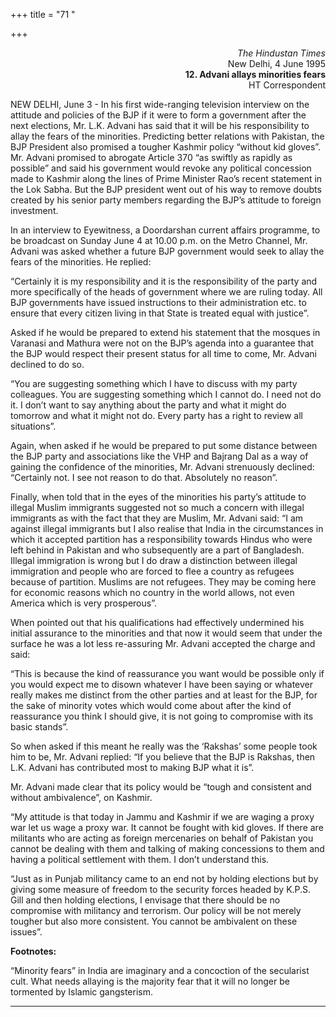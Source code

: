 +++
title = "71 "

+++
<div align="right">

*The Hindustan Times*  
New Delhi, 4 June 1995  
**12. Advani allays minorities fears**  
HT Correspondent

</div>

NEW DELHI, June 3 - In his first wide-ranging television interview on
the attitude and policies of the BJP if it were to form a government
after the next elections, Mr. L.K. Advani has said that it will be his
responsibility to allay the fears of the minorities. Predicting better
relations with Pakistan, the BJP President also promised a tougher
Kashmir policy “without kid gloves”. Mr. Advani promised to abrogate
Article 370 “as swiftly as rapidly as possible” and said his government
would revoke any political concession made to Kashmir along the lines of
Prime Minister Rao’s recent statement in the Lok Sabha. But the BJP
president went out of his way to remove doubts created by his senior
party members regarding the BJP’s attitude to foreign investment.

In an interview to Eyewitness, a Doordarshan current affairs programme,
to be broadcast on Sunday June 4 at 10.00 p.m. on the Metro Channel, Mr.
Advani was asked whether a future BJP government would seek to allay the
fears of the minorities. He replied:

“Certainly it is my responsibility and it is the responsibility of the
party and more specifically of the heads of government where we are
ruling today. All BJP governments have issued instructions to their
administration etc. to ensure that every citizen living in that State is
treated equal with justice”.

Asked if he would be prepared to extend his statement that the mosques
in Varanasi and Mathura were not on the BJP’s agenda into a guarantee
that the BJP would respect their present status for all time to come,
Mr. Advani declined to do so.

“You are suggesting something which I have to discuss with my party
colleagues. You are suggesting something which I cannot do. I need not
do it. I don’t want to say anything about the party and what it might do
tomorrow and what it might not do. Every party has a right to review all
situations”.

Again, when asked if he would be prepared to put some distance between
the BJP party and associations like the VHP and Bajrang Dal as a way of
gaining the confidence of the minorities, Mr. Advani strenuously
declined: “Certainly not. I see not reason to do that. Absolutely no
reason”.

Finally, when told that in the eyes of the minorities his party’s
attitude to illegal Muslim immigrants suggested not so much a concern
with illegal immigrants as with the fact that they are Muslim, Mr.
Advani said: “I am against illegal immigrants but I also realise that
India in the circumstances in which it accepted partition has a
responsibility towards Hindus who were left behind in Pakistan and who
subsequently are a part of Bangladesh. Illegal immigration is wrong but
I do draw a distinction between illegal immigration and people who are
forced to flee a country as refugees because of partition. Muslims are
not refugees. They may be coming here for economic reasons which no
country in the world allows, not even America which is very prosperous”.

When pointed out that his qualifications had effectively undermined his
initial assurance to the minorities and that now it would seem that
under the surface he was a lot less re-assuring Mr. Advani accepted the
charge and said:

“This is because the kind of reassurance you want would be possible only
if you would expect me to disown whatever I have been saying or whatever
really makes me distinct from the other parties and at least for the
BJP, for the sake of minority votes which would come about after the
kind of reassurance you think I should give, it is not going to
compromise with its basic stands”.

So when asked if this meant he really was the ‘Rakshas’ some people took
him to be, Mr. Advani replied: “If you believe that the BJP is Rakshas,
then L.K. Advani has contributed most to making BJP what it is”.

Mr. Advani made clear that its policy would be “tough and consistent and
without ambivalence”, on Kashmir.

“My attitude is that today in Jammu and Kashmir if we are waging a proxy
war let us wage a proxy war. It cannot be fought with kid gloves. If
there are militants who are acting as foreign mercenaries on behalf of
Pakistan you cannot be dealing with them and talking of making
concessions to them and having a political settlement with them. I don’t
understand this.

“Just as in Punjab militancy came to an end not by holding elections but
by giving some measure of freedom to the security forces headed by
K.P.S. Gill and then holding elections, I envisage that there should be
no compromise with militancy and terrorism. Our policy will be not
merely tougher but also more consistent. You cannot be ambivalent on
these issues”.  
 

**Footnotes:**

“Minority fears” in India are imaginary and a concoction of the
secularist cult. What needs allaying is the majority fear that it will
no longer be tormented by Islamic gangsterism.  
 

------------------------------------------------------------------------


